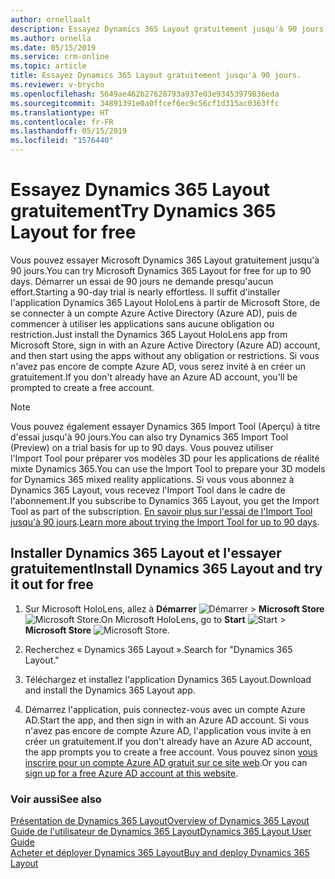 ```yaml
---
author: ornellaalt
description: Essayez Dynamics 365 Layout gratuitement jusqu'à 90 jours.
ms.author: ornella
ms.date: 05/15/2019
ms.service: crm-online
ms.topic: article
title: Essayez Dynamics 365 Layout gratuitement jusqu'à 90 jours.
ms.reviewer: v-brycho
ms.openlocfilehash: 5649ae462b27628793a937e03e93453979836eda
ms.sourcegitcommit: 34891391e0a0ffcef6ec9c56cf1d315ac0363ffc
ms.translationtype: HT
ms.contentlocale: fr-FR
ms.lasthandoff: 05/15/2019
ms.locfileid: "1576440"
---
```

# <a name="try-dynamics-365-layout-for-free"></a><span data-ttu-id="5a664-103">Essayez Dynamics 365 Layout gratuitement</span><span class="sxs-lookup"><span data-stu-id="5a664-103">Try Dynamics 365 Layout for free</span></span>

<span data-ttu-id="5a664-104">Vous pouvez essayer Microsoft Dynamics 365 Layout gratuitement jusqu'à 90 jours.</span><span class="sxs-lookup"><span data-stu-id="5a664-104">You can try Microsoft Dynamics 365 Layout for free for up to 90 days.</span></span> <span data-ttu-id="5a664-105">Démarrer un essai de 90 jours ne demande presqu'aucun effort.</span><span class="sxs-lookup"><span data-stu-id="5a664-105">Starting a 90-day trial is nearly effortless.</span></span> <span data-ttu-id="5a664-106">Il suffit d'installer l'application Dynamics 365 Layout HoloLens à partir de Microsoft Store, de se connecter à un compte Azure Active Directory (Azure AD), puis de commencer à utiliser les applications sans aucune obligation ou restriction.</span><span class="sxs-lookup"><span data-stu-id="5a664-106">Just install the Dynamics 365 Layout HoloLens app from Microsoft Store, sign in with an Azure Active Directory (Azure AD) account, and then start using the apps without any obligation or restrictions.</span></span> <span data-ttu-id="5a664-107">Si vous n'avez pas encore de compte Azure AD, vous serez invité à en créer un gratuitement.</span><span class="sxs-lookup"><span data-stu-id="5a664-107">If you don't already have an Azure AD account, you'll be prompted to create a free account.</span></span>

> [!NOTE]
> <span data-ttu-id="5a664-108">Vous pouvez également essayer Dynamics 365 Import Tool (Aperçu) à titre d'essai jusqu'à 90 jours.</span><span class="sxs-lookup"><span data-stu-id="5a664-108">You can also try Dynamics 365 Import Tool (Preview) on a trial basis for up to 90 days.</span></span> <span data-ttu-id="5a664-109">Vous pouvez utiliser l'Import Tool pour préparer vos modèles 3D pour les applications de réalité mixte Dynamics 365.</span><span class="sxs-lookup"><span data-stu-id="5a664-109">You can use the Import Tool to prepare your 3D models for Dynamics 365 mixed reality applications.</span></span> <span data-ttu-id="5a664-110">Si vous vous abonnez à Dynamics 365 Layout, vous recevez l'Import Tool dans le cadre de l'abonnement.</span><span class="sxs-lookup"><span data-stu-id="5a664-110">If you subscribe to Dynamics 365 Layout, you get the Import Tool as part of the subscription.</span></span> <span data-ttu-id="5a664-111">[En savoir plus sur l'essai de l'Import Tool jusqu'à 90 jours](https://docs.microsoft.com/en-us/dynamics365/mixed-reality/import-tool/try-import-tool-free).</span><span class="sxs-lookup"><span data-stu-id="5a664-111">[Learn more about trying the Import Tool for up to 90 days](https://docs.microsoft.com/en-us/dynamics365/mixed-reality/import-tool/try-import-tool-free).</span></span>

## <a name="install-dynamics-365-layout-and-try-it-out-for-free"></a><span data-ttu-id="5a664-112">Installer Dynamics 365 Layout et l'essayer gratuitement</span><span class="sxs-lookup"><span data-stu-id="5a664-112">Install Dynamics 365 Layout and try it out for free</span></span>

1. <span data-ttu-id="5a664-113">Sur Microsoft HoloLens, allez à **Démarrer** ![Démarrer](media/d2a2ae5e90bdd0e0642abb5458af1016.png "Démarrer") \> **Microsoft Store** ![Microsoft Store](media/2ac602b5a7855d312f3e7d924732acca.png "Microsoft Store").</span><span class="sxs-lookup"><span data-stu-id="5a664-113">On Microsoft HoloLens, go to **Start** ![Start](media/d2a2ae5e90bdd0e0642abb5458af1016.png "Start") \> **Microsoft Store** ![Microsoft Store](media/2ac602b5a7855d312f3e7d924732acca.png "Microsoft Store").</span></span>

2. <span data-ttu-id="5a664-114">Recherchez « Dynamics 365 Layout ».</span><span class="sxs-lookup"><span data-stu-id="5a664-114">Search for "Dynamics 365 Layout."</span></span>

3. <span data-ttu-id="5a664-115">Téléchargez et installez l'application Dynamics 365 Layout.</span><span class="sxs-lookup"><span data-stu-id="5a664-115">Download and install the Dynamics 365 Layout app.</span></span>

4. <span data-ttu-id="5a664-116">Démarrez l'application, puis connectez-vous avec un compte Azure AD.</span><span class="sxs-lookup"><span data-stu-id="5a664-116">Start the app, and then sign in with an Azure AD account.</span></span> <span data-ttu-id="5a664-117">Si vous n'avez pas encore de compte Azure AD, l'application vous invite à en créer un gratuitement.</span><span class="sxs-lookup"><span data-stu-id="5a664-117">If you don't already have an Azure AD account, the app prompts you to create a free account.</span></span> <span data-ttu-id="5a664-118">Vous pouvez sinon [vous inscrire pour un compte Azure AD gratuit sur ce site web](https://docs.microsoft.com/en-us/azure/active-directory/fundamentals/active-directory-access-create-new-tenant).</span><span class="sxs-lookup"><span data-stu-id="5a664-118">Or you can [sign up for a free Azure AD account at this website](https://docs.microsoft.com/en-us/azure/active-directory/fundamentals/active-directory-access-create-new-tenant).</span></span> 

### <a name="see-also"></a><span data-ttu-id="5a664-119">Voir aussi</span><span class="sxs-lookup"><span data-stu-id="5a664-119">See also</span></span>

[<span data-ttu-id="5a664-120">Présentation de Dynamics 365 Layout</span><span class="sxs-lookup"><span data-stu-id="5a664-120">Overview of Dynamics 365 Layout</span></span>](index.md)<br>
[<span data-ttu-id="5a664-121">Guide de l'utilisateur de Dynamics 365 Layout</span><span class="sxs-lookup"><span data-stu-id="5a664-121">Dynamics 365 Layout User Guide</span></span>](user-guide.md)<br>
[<span data-ttu-id="5a664-122">Acheter et déployer Dynamics 365 Layout</span><span class="sxs-lookup"><span data-stu-id="5a664-122">Buy and deploy Dynamics 365 Layout</span></span>](buy-and-deploy-layout.md)
